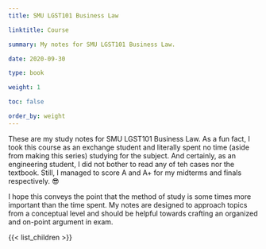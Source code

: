 ```yaml
---
title: SMU LGST101 Business Law

linktitle: Course

summary: My notes for SMU LGST101 Business Law.

date: 2020-09-30

type: book

weight: 1

toc: false

order_by: weight
---
```


These are my study notes for SMU LGST101 Business Law. As a fun fact, I took this course as an exchange student and literally spent no time (aside from making this series) studying for the subject. And certainly, as an engineering student, I did not bother to read any of teh cases nor the textbook. Still, I managed to score A and A+ for my midterms and finals respectively. :sunglasses:

I hope this conveys the point that the method of study is some times more important than the time spent. My notes are designed to approach topics from a conceptual level and should be helpful towards crafting an organized and on-point argument in exam.

{{< list_children >}}
